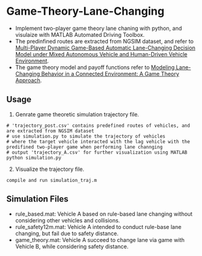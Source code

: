 # Game-Theory-Lane-Changing  
- Implement two-player game theory lane chaning with python, and visulaize with MATLAB Automated Driving Toolbox.
- The predinfined routes are extracted from NGSIM dataset, and refer to [Multi-Player Dynamic Game-Based
Automatic Lane-Changing Decision
Model under Mixed Autonomous Vehicle
and Human-Driven Vehicle Environment](https://journals.sagepub.com/doi/full/10.1177/0361198120940990).
- The game theory model and payoff functions refer to [Modeling Lane-Changing Behavior in a Connected Environment:
A Game Theory Approach](https://www.sciencedirect.com/science/article/pii/S2352146515000903).
## Usage
1. Genrate game theoretic simulation trajectory file.
```
# 'trajectory_post.csv' contains predefined routes of vehicles, and are extracted from NGSIM dataset
# use simulation.py to simulate the trajectory of vehicles 
# where the target vehicle interacted with the lag vehicle with the predifined two-player game when performing lane channging
# output 'trajectory_A.csv' for further visualization using MATLAB
python simulation.py
```
2. Visualize the trajectory file.
```
compile and run simulation_traj.m
```
## Simulation Files
- rule_based.mat: Vehicle A based on rule-based lane changing without considering other vehicles and collisions.
- rule_safety12m.mat: Vehicle A intended to conduct rule-base lane changing, but fail due to safety distance.
- game_theory.mat: Vehicle A succeed to change lane via game with Vehicle B, while considering safety distance.
